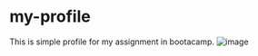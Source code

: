 # my-profile
This is simple profile for my assignment in bootacamp.
![image](https://user-images.githubusercontent.com/65042690/175780310-e5f24a5d-3e2d-4570-88a9-2a3ec0bf2e47.png)

